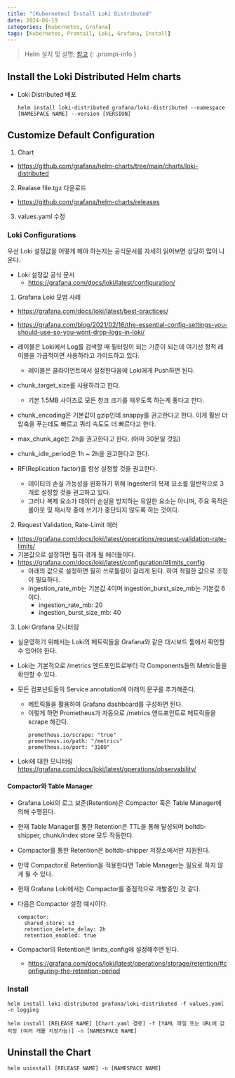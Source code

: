 ```yaml
---
title: "[Kubernetes] Install Loki Distributed"
date: 2024-06-19
categories: [Kubernetes, Grafana]
tags: [Kubernetes, Promtail, Loki, Grafana, Install]
---
```


> Helm 설치 및 설명, [참고](https://kyungryeol-yoon.github.io/posts/kubernetes-install-helm/)
{: .prompt-info }

## Install the Loki Distributed Helm charts
- Loki Distributed 배포
  ```shell
  helm install loki-distributed grafana/loki-distributed --namespace [NAMESPACE NAME] --version [VERSION]
  ```

## Customize Default Configuration
1. Chart
  - https://github.com/grafana/helm-charts/tree/main/charts/loki-distributed

2. Realase file.tgz 다운로드
  - https://github.com/grafana/helm-charts/releases

3. values.yaml 수정

### Loki Configurations
우선 Loki 설정값을 어떻게 해야 하는지는 공식문서를 자세히 읽어보면 상당히 많이 나온다.

- Loki 설정값 공식 문서
  - https://grafana.com/docs/loki/latest/configuration/

1. Grafana Loki 모범 사례
  - https://grafana.com/docs/loki/latest/best-practices/
  - https://grafana.com/blog/2021/02/16/the-essential-config-settings-you-should-use-so-you-wont-drop-logs-in-loki/

  - 레이블은 Loki에서 Log를 검색할 때 필터링이 되는 기준이 되는데 여기선 정적 레이블을 가급적이면 사용하라고 가이드하고 있다.
    - 레이블은 클라이언트에서 설정한다음에 Loki에게 Push하면 된다.
  - chunk_target_size를 사용하라고 한다.
    - 기본 1.5MB 사이즈로 모든 청크 크기를 채우도록 하는게 좋다고 한다.
  - chunk_encoding은 기본값이 gzip인데 snappy를 권고한다고 한다. 이게 훨씬 더 압축을 푸는데도 빠르고 쿼리 속도도 더 빠르다고 한다.
  - max_chunk_age는 2h을 권고한다고 한다. (아마 30분일 것임)
  - chunk_idle_period은 1h ~ 2h을 권고한다고 한다.
  - RF(Replication factor)를 항상 설정할 것을 권고한다.
    - 데이티의 손실 가능성을 완화하기 위해 Ingester의 복제 요소를 일반적으로 3개로 설정할 것을 권고하고 있다.
    - 그러나 복제 요소가 데이터 손실을 방지하는 유일한 요소는 아니며, 주요 목적은 롤아웃 및 재시작 중에 쓰기가 중단되지 않도록 하는 것이다.

2. Request Validation, Rate-Limit 에러
- https://grafana.com/docs/loki/latest/operations/request-validation-rate-limits/
- 기본값으로 설정하면 필히 겪게 될 에러들이다.
- https://grafana.com/docs/loki/latest/configuration/#limits_config
  - 아래의 값으로 설정하면 필히 쓰로틀링이 걸리게 된다. 하여 적절한 값으로 조정이 필요하다.
  - ingestion_rate_mb는 기본값 4이며 ingestion_burst_size_mb는 기본값 6이다.
    - ingestion_rate_mb: 20
    - ingestion_burst_size_mb: 40

3. Loki Grafana 모니터링
- 실운영하기 위해서는 Loki의 메트릭들을 Grafana와 같은 대시보드 툴에서 확인할 수 있어야 한다.
- Loki는 기본적으로 /metrics 엔드포인트로부터 각 Components들의 Metric들을 확인할 수 있다.

- 모든 컴포넌트들의 Service annotation에 아래의 문구를 추가해준다.
  - 메트릭들을 활용하여 Grafana dashboard를 구성하면 된다.
  - 이렇게 하면 Prometheus가 자동으로 /metrics 엔드포인트로 메트릭들을 scrape 해간다.
    ```
    prometheus.io/scrape: "true"
    prometheus.io/path: "/metrics"
    prometheus.io/port: "3100"
    ```
- Loki에 대한 모니터링 https://grafana.com/docs/loki/latest/operations/observability/

#### Compactor와 Table Manager
- Grafana Loki의 로그 보존(Retention)은 Compactor 혹은 Table Manager에 의해 수행된다.
- 현재 Table Manager를 통한 Retention은 TTL을 통해 달성되며 boltdb-shipper, chunk/index store 모두 작동한다.
- Compactor를 통한 Retention은 boltdb-shipper 저장소에서만 지원된다.
- 만약 Compactor로 Retention을 적용한다면 Table Manager는 필요로 하지 않게 될 수 있다.
- 현재 Grafana Loki에서는 Compactor를 중점적으로 개발중인 것 같다. 

- 다음은 Compactor 설정 예시이다.
  ```config
  compactor:
    shared_store: s3
    retention_delete_delay: 2h
    retention_enabled: true
  ```
- Compactor의 Retention은 limits_config에 설정해주면 된다.
  - https://grafana.com/docs/loki/latest/operations/storage/retention/#configuring-the-retention-period

### Install
```shell
helm install loki-distributed grafana/loki-distributed -f values.yaml -n logging
```

```shell
helm install [RELEASE NAME] [Chart.yaml 경로] -f [YAML 파일 또는 URL에 값 지정 (여러 개를 지정가능)] -n [NAMESPACE NAME]
```

## Uninstall the Chart
```shell
helm uninstall [RELEASE NAME] -n [NAMESPACE NAME]
```